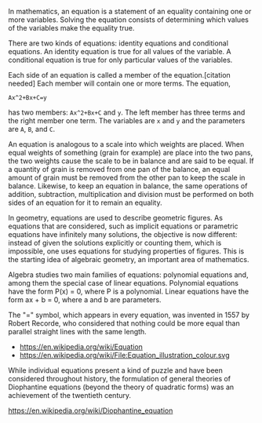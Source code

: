 In mathematics, an equation is a statement of an equality containing one or more variables. Solving the equation consists of determining which values of the variables make the equality true.

There are two kinds of equations: identity equations and conditional equations. An identity equation is true for all values of the variable. A conditional equation is true for only particular values of the variables.

Each side of an equation is called a member of the equation.[citation needed] Each member will contain one or more terms. The equation,

`Ax^2+Bx+C=y`

has two members: `Ax^2+Bx+C` and `y`. The left member has three terms and the right member one term. The variables are `x` and `y` and the parameters are `A`, `B`, and `C`.

An equation is analogous to a scale into which weights are placed. When equal weights of something (grain for example) are place into the two pans, the two weights cause the scale to be in balance and are said to be equal. If a quantity of grain is removed from one pan of the balance, an equal amount of grain must be removed from the other pan to keep the scale in balance. Likewise, to keep an equation in balance, the same operations of addition, subtraction, multiplication and division must be performed on both sides of an equation for it to remain an equality.

In geometry, equations are used to describe geometric figures. As equations that are considered, such as implicit equations or parametric equations have infinitely many solutions, the objective is now different: instead of given the solutions explicitly or counting them, which is impossible, one uses equations for studying properties of figures. This is the starting idea of algebraic geometry, an important area of mathematics.

Algebra studies two main families of equations: polynomial equations and, among them the special case of linear equations. Polynomial equations have the form P(x) = 0, where P is a polynomial. Linear equations have the form ax + b = 0, where a and b are parameters.

The "=" symbol, which appears in every equation, was invented in 1557 by Robert Recorde, who considered that nothing could be more equal than parallel straight lines with the same length.

- https://en.wikipedia.org/wiki/Equation
- https://en.wikipedia.org/wiki/File:Equation_illustration_colour.svg

While individual equations present a kind of puzzle and have been considered throughout history, the formulation of general theories of Diophantine equations (beyond the theory of quadratic forms) was an achievement of the twentieth century.

https://en.wikipedia.org/wiki/Diophantine_equation
